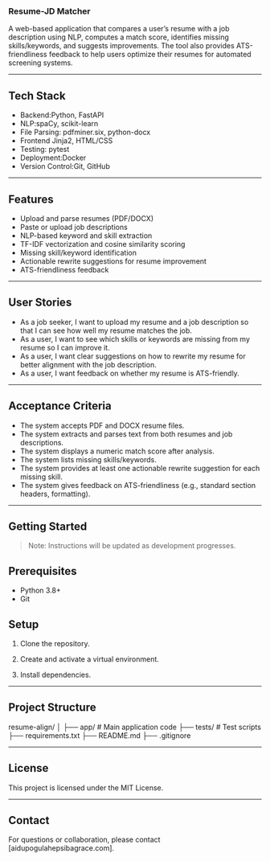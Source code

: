 ### Resume-JD Matcher

A web-based application that compares a user’s resume with a job description using NLP, computes a match score, identifies missing skills/keywords, and suggests improvements. The tool also provides ATS-friendliness feedback to help users optimize their resumes for automated screening systems.

---

## Tech Stack

- Backend:Python, FastAPI
- NLP:spaCy, scikit-learn
- File Parsing: pdfminer.six, python-docx
- Frontend Jinja2, HTML/CSS
- Testing: pytest
- Deployment:Docker
- Version Control:Git, GitHub

---

## Features

- Upload and parse resumes (PDF/DOCX)
- Paste or upload job descriptions
- NLP-based keyword and skill extraction
- TF-IDF vectorization and cosine similarity scoring
- Missing skill/keyword identification
- Actionable rewrite suggestions for resume improvement
- ATS-friendliness feedback

---

## User Stories

- As a job seeker, I want to upload my resume and a job description so that I can see how well my resume matches the job.
- As a user, I want to see which skills or keywords are missing from my resume so I can improve it.
- As a user, I want clear suggestions on how to rewrite my resume for better alignment with the job description.
- As a user, I want feedback on whether my resume is ATS-friendly.

---

## Acceptance Criteria

- The system accepts PDF and DOCX resume files.
- The system extracts and parses text from both resumes and job descriptions.
- The system displays a numeric match score after analysis.
- The system lists missing skills/keywords.
- The system provides at least one actionable rewrite suggestion for each missing skill.
- The system gives feedback on ATS-friendliness (e.g., standard section headers, formatting).

---

## Getting Started

> Note: Instructions will be updated as development progresses.

## Prerequisites

- Python 3.8+
- Git

## Setup

1. Clone the repository.

2. Create and activate a virtual environment.

3. Install dependencies.

---

## Project Structure

resume-align/
│
├── app/ # Main application code
├── tests/ # Test scripts
├── requirements.txt
├── README.md
├── .gitignore


---

## License

This project is licensed under the MIT License.

---

## Contact

For questions or collaboration, please contact [aidupogulahepsibagrace.com].

